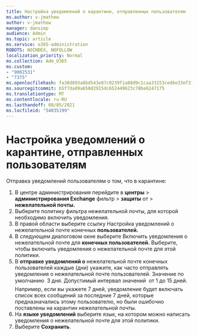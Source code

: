 ```yaml
---
title: Настройка уведомлений о карантине, отправленных пользователям
ms.author: v-jmathew
author: v-jmathew
manager: dansimp
audience: Admin
ms.topic: article
ms.service: o365-administration
ROBOTS: NOINDEX, NOFOLLOW
localization_priority: Normal
ms.collection: Adm_O365
ms.custom:
- "9002531"
- "7375"
ms.openlocfilehash: fa38d893a8bd543e87c0239f1a88d9c1caa33153ced6e33ef31c309be8989e95
ms.sourcegitcommit: b5f7da89a650d2915dc652449623c78be6247175
ms.translationtype: MT
ms.contentlocale: ru-RU
ms.lasthandoff: 08/05/2021
ms.locfileid: "54035199"
---
```

# <a name="configure-quarantine-notifications-sent-to-users"></a>Настройка уведомлений о карантине, отправленных пользователям

Отправка уведомлений пользователям о том, что в карантине:

1. В центре администрирования перейдите в **центры**  >  **администрирования Exchange** фильтр  >  **защиты** от  >  **нежелательной почты.**
2. Выберите политику фильтра нежелательной почты, для которой необходимо включить уведомления.
3. В правой области выберите ссылку Настройка уведомлений о нежелательной почте конечных **пользователей.**
4. В следующем диалоговом окне выберите Включить уведомления о нежелательной почте для **конечных пользователей.** Выберите, чтобы включить уведомления о нежелательной почте для этой политики.
5. В **отправке уведомлений о** нежелательной почте конечных пользователей каждые (дни) укажите, как часто отправлять уведомления о нежелательной почте пользователей. Значение по умолчанию  3 дня. Допустимый интервал значений  от 1 до 15 дней. Например, если вы укажете 7 дней, уведомление будет включать список всех сообщений за последние 7 дней, которые предназначались этому пользователю, но были ошибочно поставлены на карантин нежелательной почты.
6. На **языке уведомлений** выберите язык, на котором можно написать уведомления о нежелательной почте для этой политики.
7. Выберите **Сохранить**.
